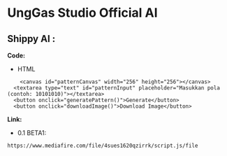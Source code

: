# UngGas Studio Official AI

## Shippy AI :

**Code:**
- HTML
```
    <canvas id="patternCanvas" width="256" height="256"></canvas>
  <textarea type="text" id="patternInput" placeholder="Masukkan pola (contoh: 10101010)"></textarea>
  <button onclick="generatePattern()">Generate</button>
  <button onclick="downloadImage()">Download Image</button>
```

**Link:**
- 0.1 BETA1:
```
https://www.mediafire.com/file/4sues1620qzirrk/script.js/file
```

